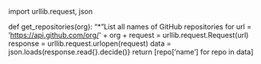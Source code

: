 import urllib.request, json

def get_repositories(org):
       “*”List all names of GitHub repositories for
       url = ’https://api.github.com/org/' + org +
       request = urllib.request.Request(url)
       response = urllib.request.urlopen(request)
       data = json.loads(response.read{}.decide()}
       return [repo[’name’] for repo in data]
       
